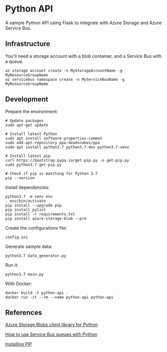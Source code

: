 # Python API

A sample Python API using Flask to integrate with Azure Storage and Azure Service Bus.

## Infrastructure

You'll need a storage account with a blob container, and a Service Bus with a queue.

```
az storage account create -n MyStorageAccountName -g MyResourceGroupName
az servicebus namespace create -n MyServiceBusName -g MyResourceGroupName
```

## Development

Prepare the environment:

```shell
# Update packages
sudo apt-get update

# Install latest Python
sudo apt install software-properties-common
sudo add-apt-repository ppa:deadsnakes/ppa
sudo apt install python3.7 python3.7-dev python3.7-venv

# Install latest pip
curl https://bootstrap.pypa.io/get-pip.py -o get-pip.py
sudo python3.7 get-pip.py

# Check if pip is matching for Python 3.7
pip --version
```

Install dependencies:

```shell
python3.7 -m venv env
. env/bin/activate
pip install --upgrade pip
pip install pylint
pip install -r requirements.txt
pip install azure-storage-blob --pre
```

Create the configurations file:

```
config.ini
```

Generate sample data:

```
python3.7 data_generator.py
```

Run it:

```
python3.7 main.py
```

With Docker:

```
docker build -t python-api .
docker run -it --rm --name python-api python-api
```

## References

[Azure Storage Blobs client library for Python](https://github.com/Azure/azure-sdk-for-python/tree/master/sdk/storage/azure-storage-blob)

[How to use Service Bus queues with Python](https://docs.microsoft.com/en-us/azure/service-bus-messaging/service-bus-python-how-to-use-queues)

[Installing PIP](https://pip.pypa.io/en/stable/installing/)
